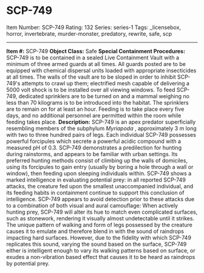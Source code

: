 # SCP-749
Item Number: SCP-749
Rating: 132
Series: series-1
Tags: _licensebox, horror, invertebrate, murder-monster, predatory, rewrite, safe, scp

---

**Item #:** SCP-749
**Object Class:** Safe
**Special Containment Procedures:** SCP-749 is to be contained in a sealed Live Containment Vault with a minimum of three armed guards at all times. All guards posted are to be equipped with chemical dispersal units loaded with appropriate insecticides at all times.
The walls of the vault are to be sloped in order to inhibit SCP-749's attempts to crawl up them; electrified mesh capable of delivering a 5000 volt shock is to be installed over all viewing windows.
To feed SCP-749, dedicated sprinklers are to be turned on and a mammal weighing no less than 70 kilograms is to be introduced into the habitat. The sprinklers are to remain on for at least an hour. Feeding is to take place every five days, and no additional personnel are permitted within the room while feeding takes place.
**Description:** SCP-749 is an apex predator superficially resembling members of the subphylum _Myriapoda_ , approximately 3 m long with two to three hundred pairs of legs. Each individual SCP-749 possesses powerful forcipules which secrete a powerful acidic compound with a measured pH of 0.3.
SCP-749 demonstrates a predilection for hunting during rainstorms, and appears to be familiar with urban settings. Its preferred hunting methods consist of climbing up the walls of domiciles, using its forcipules to gain entry (usually by boring a hole through a wall or window), then feeding upon sleeping individuals within. SCP-749 shows a marked intelligence in evaluating potential prey: in all reported SCP-749 attacks, the creature fed upon the smallest unaccompanied individual, and its feeding habits in containment continue to support this conclusion of intelligence.
SCP-749 appears to avoid detection prior to these attacks due to a combination of both visual and aural camouflage: When actively hunting prey, SCP-749 will alter its hue to match even complicated surfaces, such as stonework, rendering it visually almost undetectable until it strikes. The unique pattern of walking and form of legs possessed by the creature causes it to emulate and therefore blend in with the sound of raindrops impacting hard surfaces. However, due to the fidelity with which SCP-749 replicates this sound, varying the sound based on the surface, SCP-749 either is intelligent enough to vary its walking patterns based on surface, or exudes a non-vibration based effect that causes it to be heard as raindrops by potential prey.